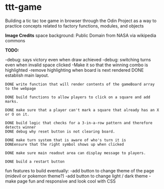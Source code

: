 # ttt-game
Building a tic tac toe game in browser through the Odin Project as a way to practice concepts related to factory functions, modules, and objects

**Image Credits**
space background: Public Domain from NASA via wikipedia commons

**TODO:**

-debug: says victory even when draw achieved
-debug: switching turns even when invalid space clicked
-Make it so that the winning combo is highlighted
-remove highlighting when board is next rendered
    DONE establish main layout.

    DONE write function that will render contents of the gameBoard array to the webpage

    DONE build functions to allow players to click on a square and add marks.

    DONE make sure that a player can't mark a square that already has an X or O on it. 

    DONE build logic that checks for a 3-in-a-row pattern and therefore detects winner
    DONE debug why reset button is not clearing board.

    DONE make turn system that is aware of who's turn it is
    DONEensure that the right symbol shows up when clicked

    DONE make sure main readout area can display message to players. 

    DONE build a restart button

fun features to build eventually: 
-add button to change theme of the page (midevil or pokemon theme?)
-add button to change light / dark theme
-make page fun and responsive and look cool with CSS
